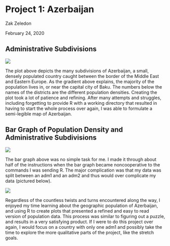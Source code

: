 # Project 1: Azerbaijan 

Zak Zeledon

February 24, 2020

## Administrative Subdivisions

![](https://szzeledon.github.io/Data100-Workshop/azeri_pop19.png)

The plot above depicts the many subdivisions of Azerbaijan, a small, densely populated country caught between the border of the Middle East and Eastern Europe. As the gradient above explains, the majority of the population lives in, or near the capital city of Baku. The numbers below the names of the districts are the different population densities. Creating the plot took a lot of patience and refining. After many attempts and struggles, including forgetting to provide R with a working directory that resulted in having to start the whole process over again, I was able to formulate a semi-legible map of Azerbaijan. 

## Bar Graph of Population Density and Administrative Subdivisions

![](https://szzeledon.github.io/Data100-Workshop/Azerbaijan_2019.png)

The bar graph above was no simple task for me. I made it through about half of the instructions when the bar graph became noncooperative to the commands I was sending R. The major complication was that my data was split between an adm1 and an adm2 and thus would over complicate my data (pictured below). 

![](https://szzeledon.github.io/Data100-Workshop/Azerbaijan_BadPlot.png)

Regardless of the countless twists and turns encountered along the way, I enjoyed my time learning about the geographic population of Azerbaijan, and using R to create plots that presented a refined and easy to read version of population data. This process was similar to figuring out a puzzle, and results in a very satisfying product. If I were to do this project over again, I would focus on a country with only one adm1 and possibly take the time to explore the more qualitative parts of the project, like the stretch goals. 
